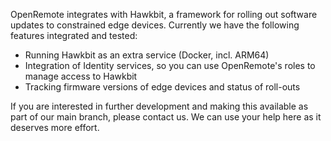 OpenRemote integrates with Hawkbit, a framework for rolling out software updates to constrained edge devices. Currently we have the following features integrated and tested:
- Running Hawkbit as an extra service (Docker, incl. ARM64)
- Integration of Identity services, so you can use OpenRemote's roles to manage access to Hawkbit
- Tracking firmware versions of edge devices and status of roll-outs

If you are interested in further development and making this available as part of our main branch, please contact us. We can use your help here as it deserves more effort.